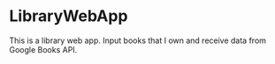 # LibraryWebApp
This is a library web app. Input books that I own and receive data from Google Books API. 
